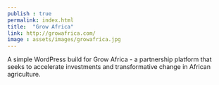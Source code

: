 ```yaml
---
publish : true
permalink: index.html
title:  "Grow Africa"
link: http://growafrica.com/
image : assets/images/growafrica.jpg
---
```


A simple WordPress build for Grow Africa - a partnership platform that seeks to accelerate investments and transformative change in African agriculture.